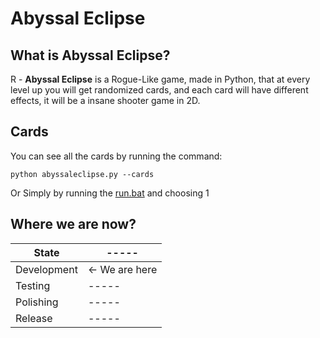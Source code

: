 # Abyssal Eclipse

## What is Abyssal Eclipse?
R - **Abyssal Eclipse** is a Rogue-Like game, made in Python, that at every level up you will get randomized cards, and each card will have different effects, it will be a insane shooter game in 2D.

## Cards
You can see all the cards by running the command:
```shell
python abyssaleclipse.py --cards
```
Or Simply by running the [run.bat](run.bat) and choosing 1

## Where we are now?
<table>
    <thead>
        <tr>
            <th>State</th>
            <th>-----</th>
        </tr>
    </thead>
    <tbody>
        <tr>
            <td>Development</td>
            <td> ← We are here</td>
        </tr>
        <tr>
            <td>Testing</td>
            <td>-----</td>
        </tr>
        <tr>
            <td>Polishing</td>
            <td>-----</td>
        </tr>
        <tr>
            <td>Release</td>
            <td>-----</td>
        </tr>
    </tbody>
</table>